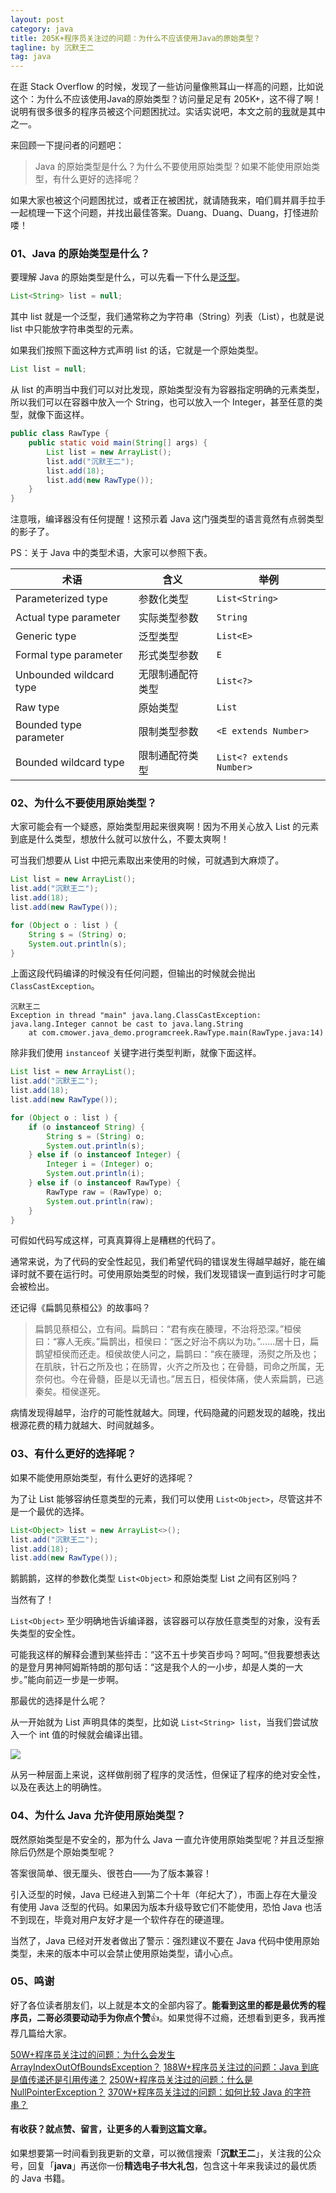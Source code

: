 ```yaml
---
layout: post
category: java
title: 205K+程序员关注过的问题：为什么不应该使用Java的原始类型？
tagline: by 沉默王二
tag: java
---
```


在逛 Stack Overflow 的时候，发现了一些访问量像熊耳山一样高的问题，比如说这个：为什么不应该使用Java的原始类型？访问量足足有 205K+，这不得了啊！说明有很多很多的程序员被这个问题困扰过。实话实说吧，本文之前的[我](https://mp.weixin.qq.com/s/feoOINGSyivBO8Z1gaQVOA)就是其中之一。

<!--more-->




来回顾一下提问者的问题吧：

>Java 的原始类型是什么？为什么不要使用原始类型？如果不能使用原始类型，有什么更好的选择呢？

如果大家也被这个问题困扰过，或者正在被困扰，就请随我来，咱们肩并肩手拉手一起梳理一下这个问题，并找出最佳答案。Duang、Duang、Duang，打怪进阶喽！

### 01、Java 的原始类型是什么？

要理解 Java 的原始类型是什么，可以先看一下什么是[泛型](https://mp.weixin.qq.com/s/_uX0BTv7pVB8OzZTix1zbw)。

```java
List<String> list = null;
```

其中 list 就是一个泛型，我们通常称之为字符串（String）列表（List），也就是说 list 中只能放字符串类型的元素。

如果我们按照下面这种方式声明 list 的话，它就是一个原始类型。

```java
List list = null;
```

从 list 的声明当中我们可以对比发现，原始类型没有为容器指定明确的元素类型，所以我们可以在容器中放入一个 String，也可以放入一个 Integer，甚至任意的类型，就像下面这样。

```java
public class RawType {
    public static void main(String[] args) {
        List list = new ArrayList();
        list.add("沉默王二");
        list.add(18);
        list.add(new RawType());
    }
}
```

注意哦，编译器没有任何提醒！这预示着 Java 这门强类型的语言竟然有点弱类型的影子了。

PS：关于 Java 中的类型术语，大家可以参照下表。

术语	|含义|	举例
----|---|----
Parameterized type|	参数化类型	| `List<String>`
Actual type parameter|	实际类型参数|	`String`
Generic type|	泛型类型	|`List<E>`
Formal type parameter|	形式类型参数	|`E`
Unbounded wildcard type	|无限制通配符类型|	`List<?>`
Raw type|	原始类型	|`List`
Bounded type parameter|	限制类型参数	|`<E extends Number>`
Bounded wildcard type|	限制通配符类型	|`List<? extends Number>`

### 02、为什么不要使用原始类型？

大家可能会有一个疑惑，原始类型用起来很爽啊！因为不用关心放入 List 的元素到底是什么类型，想放什么就可以放什么，不要太爽啊！

可当我们想要从 List 中把元素取出来使用的时候，可就遇到大麻烦了。

```java
List list = new ArrayList();
list.add("沉默王二");
list.add(18);
list.add(new RawType());

for (Object o : list ) {
    String s = (String) o;
    System.out.println(s);
}
```

上面这段代码编译的时候没有任何问题，但输出的时候就会抛出 `ClassCastException`。

```
沉默王二
Exception in thread "main" java.lang.ClassCastException: java.lang.Integer cannot be cast to java.lang.String
	at com.cmower.java_demo.programcreek.RawType.main(RawType.java:14)
```

除非我们使用 `instanceof` 关键字进行类型判断，就像下面这样。

```java
List list = new ArrayList();
list.add("沉默王二");
list.add(18);
list.add(new RawType());

for (Object o : list ) {
    if (o instanceof String) {
        String s = (String) o;
        System.out.println(s);
    } else if (o instanceof Integer) {
        Integer i = (Integer) o;
        System.out.println(i);
    } else if (o instanceof RawType) {
        RawType raw = (RawType) o;
        System.out.println(raw);
    }
}
```

可假如代码写成这样，可真真算得上是糟糕的代码了。

通常来说，为了代码的安全性起见，我们希望代码的错误发生得越早越好，能在编译时就不要在运行时。可使用原始类型的时候，我们发现错误一直到运行时才可能会被检出。

还记得《扁鹊见蔡桓公》的故事吗？

>扁鹊见蔡桓公，立有间。扁鹊曰：“君有疾在腠理，不治将恐深。”桓侯曰：“寡人无疾。”扁鹊出，桓侯曰：“医之好治不病以为功。”......居十日，扁鹊望桓侯而还走。桓侯故使人问之，扁鹊曰：“疾在腠理，汤熨之所及也；在肌肤，针石之所及也；在肠胃，火齐之所及也；在骨髓，司命之所属，无奈何也。今在骨髓，臣是以无请也。”居五日，桓侯体痛，使人索扁鹊，已逃秦矣。桓侯遂死。

病情发现得越早，治疗的可能性就越大。同理，代码隐藏的问题发现的越晚，找出根源花费的精力就越大、时间就越多。

### 03、有什么更好的选择呢？

如果不能使用原始类型，有什么更好的选择呢？

为了让 List 能够容纳任意类型的元素，我们可以使用 `List<Object>`，尽管这并不是一个最优的选择。

```java
List<Object> list = new ArrayList<>();
list.add("沉默王二");
list.add(18);
list.add(new RawType());
```

鹅鹅鹅，这样的参数化类型 `List<Object>` 和原始类型 List 之间有区别吗？

当然有了！

`List<Object>` 至少明确地告诉编译器，该容器可以存放任意类型的对象，没有丢失类型的安全性。

可能我这样的解释会遭到某些抨击：“这不五十步笑百步吗？呵呵。”但我要想表达的是登月男神阿姆斯特朗的那句话：“这是我个人的一小步，却是人类的一大步。”能向前迈一步是一步啊。

那最优的选择是什么呢？

从一开始就为 List 声明具体的类型，比如说 `List<String> list`，当我们尝试放入一个 int 值的时候就会编译出错。

![](http://www.itwanger.com/assets/images/2019/12/java-raw-type-2.png)


从另一种层面上来说，这样做削弱了程序的灵活性，但保证了程序的绝对安全性，以及在表达上的明确性。

### 04、为什么 Java 允许使用原始类型？

既然原始类型是不安全的，那为什么 Java 一直允许使用原始类型呢？并且泛型擦除后仍然是个原始类型呢？

答案很简单、很无厘头、很苍白——为了版本兼容！

引入泛型的时候，Java 已经进入到第二个十年（年纪大了），市面上存在大量没有使用 Java 泛型的代码。如果因为版本升级导致它们不能使用，恐怕 Java 也活不到现在，毕竟对用户友好才是一个软件存在的硬道理。

当然了，Java 已经对开发者做出了警示：强烈建议不要在 Java 代码中使用原始类型，未来的版本中可以会禁止使用原始类型，请小心点。

### 05、鸣谢

好了各位读者朋友们，以上就是本文的全部内容了。**能看到这里的都是最优秀的程序员，二哥必须要动动手为你点个赞**👍。如果觉得不过瘾，还想看到更多，我再推荐几篇给大家。

[50W+程序员关注过的问题：为什么会发生ArrayIndexOutOfBoundsException？](https://mp.weixin.qq.com/s/TRyVTQqMGmqs4lmHtsgRuw)
[188W+程序员关注过的问题：Java 到底是值传递还是引用传递？](https://mp.weixin.qq.com/s/TRyVTQqMGmqs4lmHtsgRuw)
[250W+程序员关注过的问题：什么是 NullPointerException？](https://mp.weixin.qq.com/s/PBqR_uj6dd4xKEX8SUWIYQ)
[370W+程序员关注过的问题：如何比较 Java 的字符串？](https://mp.weixin.qq.com/s/WyrRCUlelzOxyfVBrxAGUg)


#### 有收获？就点赞、留言，让更多的人看到这篇文章。

如果想要第一时间看到我更新的文章，可以微信搜索「**沉默王二**」，关注我的公众号，回复「**java**」再送你一份**精选电子书大礼包**，包含这十年来我读过的最优质的 Java 书籍。



